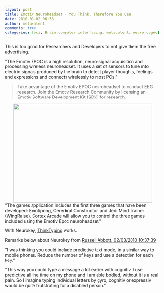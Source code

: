 ```yaml
---
layout: post
title: Emotiv Neuroheadset - You Think, Therefore You Can
date: 2010-03-02 06:38
author: metavalent
comments: true
categories: [bci, Brain-computer interfacing, metavalent, neuro-cogno]
---
```

This is too good for Researchers and Developers to not give them the free advertising.

"The Emotiv EPOC is a high resolution, neuro-signal acquisition and processing wireless neuroheadset.  It uses a set of sensors to tune into electric signals produced by the brain to detect player thoughts, feelings and expressions and connects wirelessly to most PCs."<blockquote>Take advantage of the Emotiv EPOC neuroheadset to conduct EEG research.  Join the Emotiv Research Community by licensing an Emotiv Software Development Kit (SDK) for research.</blockquote><div align="center"><img src="http://metavalent.files.wordpress.com/2010/03/emotive-epoc-wireless.jpg" alt="" title="Emotive EPOC Wireless" loading="lazy" width="450" height="321" /></div>
"The games application includes the first three games that have been developed: Emotipong, Cererbral Constructor, and Jedi Mind Trainer (WingRaise).  Cortex Arcade will allow you to control the three games included using the Emotiv Epoc neuroheadset."

With Neurokey, <a href="http://www.emotiv.com/forum/messages/forum16/topic215/message1984/#message1984">ThinkTyping</a> works.

Remarks below about Neurokey from <a href="http://www.emotiv.com/apps/applications/130/727">Russell Abbott, 02/03/2010 10:37:39</a>

"I was thinking you could include predictive text mode, in a similar way to mobile phones. Reduce the number of keys and use a detection for each key."

"This way you could type a message a lot easier with cognitiv. I use predictive all the time on my phone and I am able bodied, without it is a real pain. So I imagine typing individual letters by gyro, cognitiv or expressiv would be quite frutstrating for a disabled person."
